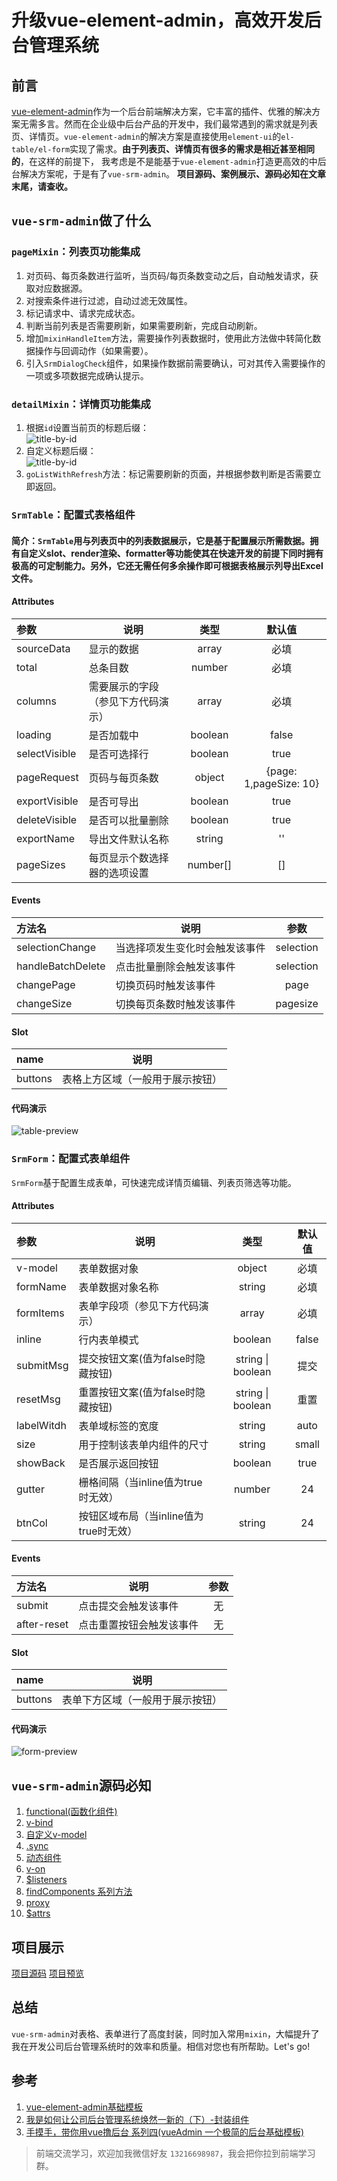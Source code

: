# 升级vue-element-admin，高效开发后台管理系统
## 前言
[vue-element-admin](https://panjiachen.gitee.io/vue-element-admin-site/zh/)作为一个后台前端解决方案，它丰富的插件、优雅的解决方案无需多言。然而在企业级中后台产品的开发中，我们最常遇到的需求就是列表页、详情页。`vue-element-admin`的解决方案是直接使用`element-ui`的`el-table/el-form`实现了需求。**由于列表页、详情页有很多的需求是相近甚至相同的**，在这样的前提下， 我考虑是不是能基于`vue-element-admin`打造更高效的中后台解决方案呢，于是有了`vue-srm-admin`。
**项目源码、案例展示、源码必知在文章末尾，请查收。**
## `vue-srm-admin`做了什么

### `pageMixin`：列表页功能集成

1. 对页码、每页条数进行监听，当页码/每页条数变动之后，自动触发请求，获取对应数据源。
2. 对搜索条件进行过滤，自动过滤无效属性。
3. 标记请求中、请求完成状态。
4. 判断当前列表是否需要刷新，如果需要刷新，完成自动刷新。
5. 增加`mixinHandleItem`方法，需要操作列表数据时，使用此方法做中转简化数据操作与回调动作（如果需要）。
6. 引入`SrmDialogCheck`组件，如果操作数据前需要确认，可对其传入需要操作的一项或多项数据完成确认提示。

### `detailMixin`：详情页功能集成

1. 根据`id`设置当前页的标题后缀：<br />
![title-by-id](http://img.cixi518.com/title-by-id.png)
2. 自定义标题后缀：<br />
![title-by-id](http://img.cixi518.com/title-by-title.png)
3. `goListWithRefresh`方法：标记需要刷新的页面，并根据参数判断是否需要立即返回。

### `SrmTable`：配置式表格组件

#### 简介：`SrmTable`用与列表页中的列表数据展示，它是基于配置展示所需数据。拥有自定义slot、render渲染、formatter等功能使其在快速开发的前提下同时拥有极高的可定制能力。另外，它还无需任何多余操作即可根据表格展示列导出Excel文件。

#### Attributes

| 参数          | 说明                    |  类型   | 默认值 |
| :------------ | ----------------------- | :-----: | :----: |
| sourceData    | 显示的数据              |  array  |  必填  |
| total         | 总条目数                | number  |  必填  |
| columns       | 需要展示的字段（参见下方代码演示） |  array  |  必填  |
| loading       | 是否加载中              | boolean | false  |
| selectVisible | 是否可选择行            | boolean |  true  |
| pageRequest   | 页码与每页条数          | object  |   {page: 1,pageSize: 10}|
| exportVisible | 是否可导出 | boolean |  true  |
| deleteVisible | 是否可以批量删除    | boolean |   true   |
| exportName    | 导出文件默认名称 | string | '' |
| pageSizes     | 每页显示个数选择器的选项设置 | number[] | [] |

#### Events

| 方法名      | 说明                    |  参数 |
| :------------ | ----------------------- | :-----: |
| selectionChange | 当选择项发生变化时会触发该事件 |  selection  |
| handleBatchDelete | 点击批量删除会触发该事件      | selection |
| changePage | 切换页码时触发该事件 |  page  |
| changeSize | 切换每页条数时触发该事件 | pagesize |

#### Slot

| name      | 说明                    |
| :------------ | ----------------------- |
| buttons | 表格上方区域（一般用于展示按钮） |

#### 代码演示
![table-preview](http://img.cixi518.com/table-code.png)

### `SrmForm`：配置式表单组件
`SrmForm`基于配置生成表单，可快速完成详情页编辑、列表页筛选等功能。

#### Attributes

| 参数          | 说明                    |  类型   | 默认值 |
| :------------ | ----------------------- | :-----: | :----: |
| v-model | 表单数据对象 | object | 必填 |
| formName | 表单数据对象名称    | string |  必填  |
| formItems | 表单字段项（参见下方代码演示） |  array  |  必填  |
| inline | 行内表单模式 | boolean | false |
| submitMsg | 提交按钮文案(值为false时隐藏按钮) | string \| boolean |  提交  |
| resetMsg | 重置按钮文案(值为false时隐藏按钮) |  string \| boolean  |  重置  |
| labelWitdh | 表单域标签的宽度      | string | auto |
| size | 用于控制该表单内组件的尺寸 | string | small |
| showBack | 是否展示返回按钮 | boolean |  true  |
| gutter | 栅格间隔（当inline值为true时无效） | number |   24   |
| btnCol | 按钮区域布局（当inline值为true时无效） | string | 24 |

#### Events

| 方法名      | 说明                    |  参数 |
| :------------ | ----------------------- | :-----: |
| submit | 点击提交会触发该事件 |  无  |
| after-reset | 点击重置按钮会触发该事件    | 无 |

#### Slot

| name      | 说明                    |
| :------------ | ----------------------- |
| buttons | 表单下方区域（一般用于展示按钮） |

#### 代码演示
![form-preview](http://img.cixi518.com/form-code.png)

## `vue-srm-admin`源码必知
1. [functional(函数化组件)](https://cn.vuejs.org/v2/api/#functional)
2. [v-bind](https://cn.vuejs.org/v2/api/#v-bind)
3. [自定义v-model](https://cn.vuejs.org/v2/guide/components-custom-events.html#%E8%87%AA%E5%AE%9A%E4%B9%89%E7%BB%84%E4%BB%B6%E7%9A%84-v-model)
4. [.sync](https://cn.vuejs.org/v2/guide/components-custom-events.html#sync-%E4%BF%AE%E9%A5%B0%E7%AC%A6)
5. [动态组件](https://cn.vuejs.org/v2/guide/components-dynamic-async.html#ad)
6. [v-on](https://cn.vuejs.org/v2/api/#v-on)
7. [$listeners](https://cn.vuejs.org/v2/api/#vm-listeners)
8. [findComponents 系列方法](https://juejin.im/book/5bc844166fb9a05cd676ebca/section/5bd984eb6fb9a0228c38ceef)
9. [proxy](https://developer.mozilla.org/zh-CN/docs/Web/JavaScript/Reference/Global_Objects/Proxy)
10. [$attrs](https://cn.vuejs.org/v2/api/#vm-attrs)

## 项目展示
[项目源码](https://github.com/Ljhhhhhh/vue-vue-srm-admin)
[项目预览](http://vue-erp.cixi518.com)

## 总结
`vue-srm-admin`对表格、表单进行了高度封装，同时加入常用`mixin`，大幅提升了我在开发公司后台管理系统时的效率和质量。相信对您也有所帮助。Let's go!

## 参考
1. [vue-element-admin基础模板](https://github.com/PanJiaChen/vue-admin-template)
2. [我是如何让公司后台管理系统焕然一新的（下）-封装组件](https://juejin.im/post/5c7b4761f265da2db2795036)
3. [手摸手，带你用vue撸后台 系列四(vueAdmin 一个极简的后台基础模板)](https://juejin.im/post/595b4d776fb9a06bbe7dba56)

> 前端交流学习，欢迎加我微信好友 `13216698987`，我会把你拉到前端学习群。